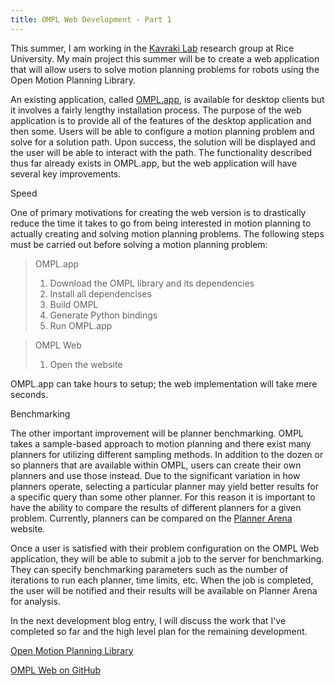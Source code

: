 ```yaml
---
title: OMPL Web Development - Part 1
---
```


This summer, I am working in the [Kavraki Lab](http://www.kavrakilab.org)
research group at Rice University. My main project this summer will be to
create a web application that will allow users to solve motion planning
problems for robots using the Open Motion Planning Library.

An existing application, called
[OMPL.app](http://ompl.kavrakilab.org/gui.html), is available for desktop clients
but it involves a fairly lengthy installation process. The purpose of the web
application is to provide all of the features of the desktop application and
then some. Users will be able to configure a motion planning problem and solve
for a solution path. Upon success, the solution will be displayed and the user
will be able to interact with the path. The functionality described thus far
already exists in OMPL.app, but the web application will have several key
improvements.

<div class="subtitle">Speed</div>

One of primary motivations for creating the web version is to drastically
reduce the time it takes to go from being interested in motion planning to
actually creating and solving motion planning problems. The
following steps must be carried out before solving a motion planning problem:

>OMPL.app
>
>1. Download the OMPL library and its dependencies
>2. Install all dependencises
>3. Build OMPL
>4. Generate Python bindings
>5. Run OMPL.app

>OMPL Web
>
>1. Open the website

OMPL.app can take hours to setup; the web implementation will take mere seconds.

<div class="subtitle">Benchmarking</div>

The other important improvement will be planner benchmarking. OMPL takes a
sample-based approach to motion planning and there exist many planners for
utilizing different sampling methods. In addition to the dozen or so planners
that are available within OMPL, users can create their own planners and use
those instead. Due to the significant variation in how planners operate,
selecting a particular planner may yield better results for a specific query
than some other planner. For this reason it is important to have the ability to
compare the results of different planners for a given problem. Currently,
planners can be compared on the [Planner Arena](http://plannerarena.org) website.

Once a user is satisfied with their problem configuration on the OMPL Web
application, they will be able to submit a job to the server
for benchmarking. They can specify benchmarking parameters such as
the number of iterations to run each planner, time limits, etc. When the job is
completed, the user will be notified and their results will be available
on Planner Arena for analysis.

In the next development blog entry, I will discuss the work that I've completed
so far and the high level plan for the remaining development.

[Open Motion Planning Library](http://ompl.kavrakilab.org)

[OMPL Web on GitHub](https://github.com/prb2/omplweb)
